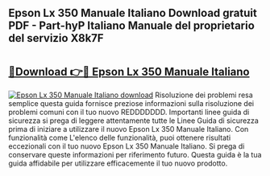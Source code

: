 ## Epson Lx 350 Manuale Italiano Download gratuit PDF - Part-hyP Italiano Manuale del proprietario del servizio X8k7F

# <h2><a href="http://dfb56j5.blite.top/?on=Epson+Lx+350+Manuale+Italiano">🔗Download 👉🔴 Epson Lx 350 Manuale Italiano</a></h2>

[![Epson Lx 350 Manuale Italiano download](https://i.imgur.com/lujVjoI.png)](http://dfb56j5.blite.top/?on=Epson+Lx+350+Manuale+Italiano)
Risoluzione dei problemi resa semplice questa guida fornisce preziose informazioni sulla risoluzione dei problemi comuni con il tuo nuovo REDDDDDDD. Importanti linee guida di sicurezza si prega di leggere attentamente tutte le Linee Guida di sicurezza prima di iniziare a utilizzare il nuovo Epson Lx 350 Manuale Italiano. Con funzionalità come L'elenco delle funzionalità, puoi ottenere risultati eccezionali con il tuo nuovo Epson Lx 350 Manuale Italiano. Si prega di conservare queste informazioni per riferimento futuro. Questa guida è la tua guida affidabile per utilizzare efficacemente il tuo nuovo prodotto.
